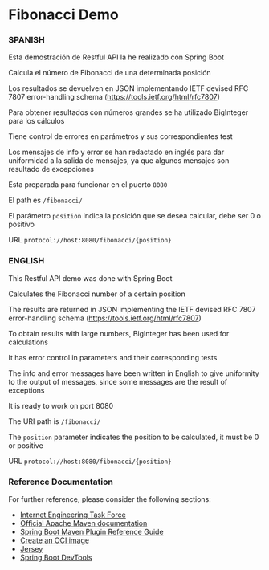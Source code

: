 # Fibonacci Demo

### SPANISH
 Esta demostración de Restful API la he realizado con Spring Boot
 
 Calcula el número de Fibonacci de una determinada posición
 
 Los resultados se devuelven en JSON implementando IETF devised RFC 7807 error-handling schema (https://tools.ietf.org/html/rfc7807) 
 
 Para obtener resultados con números grandes se ha utilizado BigInteger para los cálculos
 
 Tiene control de errores en parámetros y sus correspondientes test
 
 Los mensajes de info y error se han redactado en inglés para dar uniformidad a la salida de mensajes, ya que algunos mensajes son resultado de excepciones
 
 Esta preparada para funcionar en el puerto `8080`
 
 El path es `/fibonacci/`
 
 El parámetro `position` indica la posición que se desea calcular, debe ser 0 o positivo
 
 URL `protocol://host:8080/fibonacci/{position}`

### ENGLISH
 This Restful API demo was done with Spring Boot
 
 Calculates the Fibonacci number of a certain position
 
 The results are returned in JSON implementing the IETF devised RFC 7807 error-handling schema (https://tools.ietf.org/html/rfc7807)
 
 To obtain results with large numbers, BigInteger has been used for calculations
 
 It has error control in parameters and their corresponding tests
 
 The info and error messages have been written in English to give uniformity to the output of messages, since some messages are the result of exceptions
 
 It is ready to work on port 8080
 
 The URI path is `/fibonacci/`
 
 The `position` parameter indicates the position to be calculated, it must be 0 or positive
 
 URL `protocol://host:8080/fibonacci/{position}`

### Reference Documentation
For further reference, please consider the following sections:

* [Internet Engineering Task Force](https://tools.ietf.org/html/rfc7807)
* [Official Apache Maven documentation](https://maven.apache.org/guides/index.html)
* [Spring Boot Maven Plugin Reference Guide](https://docs.spring.io/spring-boot/docs/2.3.4.RELEASE/maven-plugin/reference/html/)
* [Create an OCI image](https://docs.spring.io/spring-boot/docs/2.3.4.RELEASE/maven-plugin/reference/html/#build-image)
* [Jersey](https://docs.spring.io/spring-boot/docs/2.3.4.RELEASE/reference/htmlsingle/#boot-features-jersey)
* [Spring Boot DevTools](https://docs.spring.io/spring-boot/docs/2.3.4.RELEASE/reference/htmlsingle/#using-boot-devtools)

